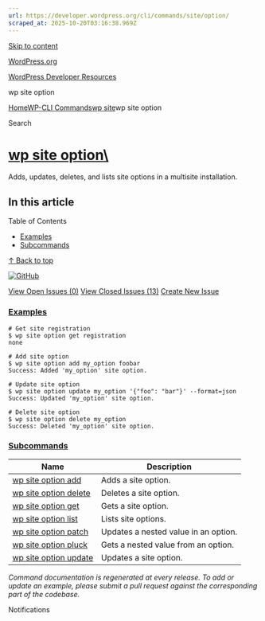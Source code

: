 ```yaml
---
url: https://developer.wordpress.org/cli/commands/site/option/
scraped_at: 2025-10-20T03:16:38.969Z
---
```


[Skip to content](https://developer.wordpress.org/cli/commands/site/option/#wp--skip-link--target)

[WordPress.org](https://wordpress.org/)

[WordPress Developer Resources](https://developer.wordpress.org/)

wp site option


[Home](https://developer.wordpress.org/)[WP-CLI Commands](https://developer.wordpress.org/cli/commands/)[wp site](https://developer.wordpress.org/cli/commands/site/)wp site option

Search

# [wp site option\  <command>](https://developer.wordpress.org/cli/commands/site/option/)

Adds, updates, deletes, and lists site options in a multisite installation.

## In this article

Table of Contents

- [Examples](https://developer.wordpress.org/cli/commands/site/option/#examples)
- [Subcommands](https://developer.wordpress.org/cli/commands/site/option/#subcommands)

[↑ Back to top](https://developer.wordpress.org/cli/commands/site/option/#wp--skip-link--target)

[![GitHub](https://make.wordpress.org/cli/wp-content/plugins/wporg-cli/assets/images/github-mark.svg)](https://github.com/wp-cli/entity-command)

[View Open Issues (0)](https://github.com/login?return_to=%2Fissues%3Fq%3Dlabel%3Acommand%3Asite-option+sort%3Aupdated-desc+org%3Awp-cli+is%3Aopen) [View Closed Issues (13)](https://github.com/login?return_to=%2Fissues%3Fq%3Dlabel%3Acommand%3Asite-option+sort%3Aupdated-desc+org%3Awp-cli+is%3Aclosed) [Create New Issue](https://github.com/wp-cli/entity-command/issues/new)

### [Examples](https://developer.wordpress.org/cli/commands/site/option/\#examples)

```
# Get site registration
$ wp site option get registration
none

# Add site option
$ wp site option add my_option foobar
Success: Added 'my_option' site option.

# Update site option
$ wp site option update my_option '{"foo": "bar"}' --format=json
Success: Updated 'my_option' site option.

# Delete site option
$ wp site option delete my_option
Success: Deleted 'my_option' site option.

```

### [Subcommands](https://developer.wordpress.org/cli/commands/site/option/\#subcommands)

| Name | Description |
| --- | --- |
| [wp site option add](https://developer.wordpress.org/cli/commands/site/option/add/) | Adds a site option. |
| [wp site option delete](https://developer.wordpress.org/cli/commands/site/option/delete/) | Deletes a site option. |
| [wp site option get](https://developer.wordpress.org/cli/commands/site/option/get/) | Gets a site option. |
| [wp site option list](https://developer.wordpress.org/cli/commands/site/option/list/) | Lists site options. |
| [wp site option patch](https://developer.wordpress.org/cli/commands/site/option/patch/) | Updates a nested value in an option. |
| [wp site option pluck](https://developer.wordpress.org/cli/commands/site/option/pluck/) | Gets a nested value from an option. |
| [wp site option update](https://developer.wordpress.org/cli/commands/site/option/update/) | Updates a site option. |

_Command documentation is regenerated at every release. To add or update an example, please submit a pull request against the corresponding part of the codebase._

Notifications